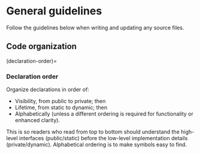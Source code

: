 # General guidelines

Follow the guidelines below when writing and updating any source files.

## Code organization

(declaration-order)=
### Declaration order

Organize declarations in order of:

* Visibility, from public to private; then
* Lifetime, from static to dynamic; then
* Alphabetically (unless a different ordering is required for functionality or enhanced clarity).

This is so readers who read from top to bottom should understand the high-level interfaces
(public/static) before the low-level implementation details (private/dynamic). Alphabetical ordering
is to make symbols easy to find.
